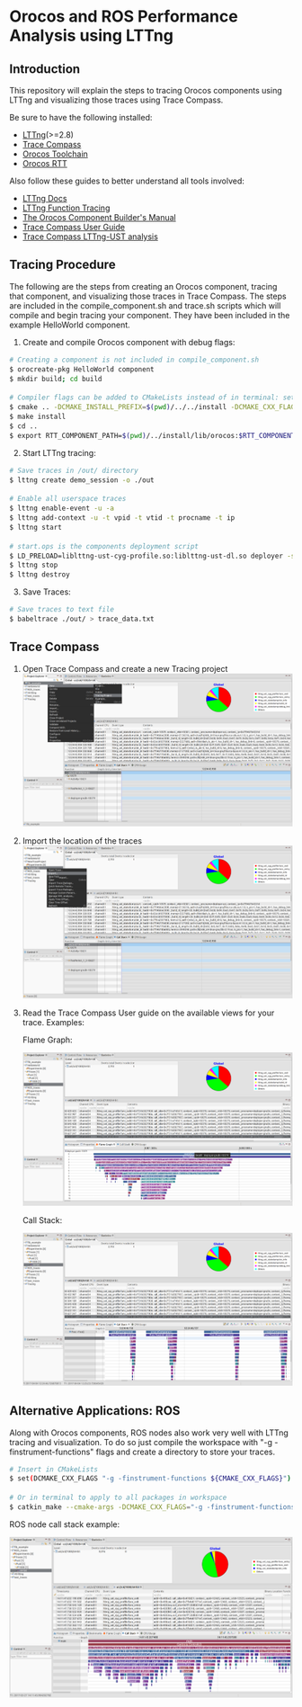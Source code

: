 # Orocos and ROS Performance Analysis using LTTng

Introduction
------------
This repository will explain the steps to tracing Orocos components using LTTng and visualizing those traces using Trace Compass. 

Be sure to have the following installed:
- [LTTng](http://www.lttng.org/)(>=2.8)
- [Trace Compass](http://tracecompass.org/)
- [Orocos Toolchain](http://www.orocos.org/wiki/upgrading-toolchain-2x-toolchain-28x)
- [Orocos RTT](http://www.orocos.org/stable/documentation/rtt/v2.x/doc-xml/orocos-installation.html)

Also follow these guides to better understand all tools involved:
- [LTTng Docs](http://www.lttng.org/docs/v2.9/)
- [LTTng Function Tracing](http://lttng.org/man/3/lttng-ust-cyg-profile/v2.9/)
- [The Orocos Component Builder's Manual](https://people.mech.kuleuven.be/~orocos/pub/devel/documentation/rtt/master/doc-xml/orocos-components-manual.html)
- [Trace Compass User Guide](http://archive.eclipse.org/tracecompass/doc/stable/org.eclipse.tracecompass.doc.user/User-Guide.html)
- [Trace Compass LTTng-UST analysis](http://archive.eclipse.org/tracecompass/doc/stable/org.eclipse.tracecompass.doc.user/LTTng-UST-Analyses.html)

Tracing Procedure
-----------------
The following are the steps from creating an Orocos component, tracing that component, and visualizing those traces in Trace Compass. 
The steps are included in the compile_component.sh and trace.sh scripts which will compile and begin tracing your component. They have been included in the example HelloWorld component.

1. Create and compile Orocos component with debug flags:
```bash
# Creating a component is not included in compile_component.sh
$ orocreate-pkg HelloWorld component
$ mkdir build; cd build

# Compiler flags can be added to CMakeLists instead of in terminal: set(DCMAKE_CXX_FLAGS "-g -finstrument-functions ${CMAKE_CXX_FLAGS}")
$ cmake .. -DCMAKE_INSTALL_PREFIX=$(pwd)/../../install -DCMAKE_CXX_FLAGS="-g -finstrument-functions"
$ make install
$ cd ..
$ export RTT_COMPONENT_PATH=$(pwd)/../install/lib/orocos:$RTT_COMPONENT_PATH
```

2. Start LTTng tracing:
```bash
# Save traces in /out/ directory
$ lttng create demo_session -o ./out

# Enable all userspace traces
$ lttng enable-event -u -a
$ lttng add-context -u -t vpid -t vtid -t procname -t ip
$ lttng start

# start.ops is the components deployment script
$ LD_PRELOAD=liblttng-ust-cyg-profile.so:liblttng-ust-dl.so deployer -s start.ops
$ lttng stop
$ lttng destroy
```
3. Save Traces:
```bash
# Save traces to text file
$ babeltrace ./out/ > trace_data.txt
```
Trace Compass
-------------
1. Open Trace Compass and create a new Tracing project
![](images/create_project.png)
2. Import the location of the traces
![](images/importTrace.png)
3. Read the Trace Compass User guide on the available views for your trace. Examples:
   
   Flame Graph:

   ![](images/flame_graph.png)

   Call Stack:

   ![](images/stack.png)

Alternative Applications: ROS
-----------------------
Along with Orocos components, ROS nodes also work very well with LTTng tracing and visualization. To do so just compile the  workspace with "-g -finstrument-functions" flags and create a directory to store your traces.
```bash
# Insert in CMakeLists 
$ set(DCMAKE_CXX_FLAGS "-g -finstrument-functions ${CMAKE_CXX_FLAGS}")

# Or in terminal to apply to all packages in workspace
$ catkin_make --cmake-args -DCMAKE_CXX_FLAGS="-g -finstrument-functions"
```
ROS node call stack example:

![](images/ROS_call_stack_1.png)
